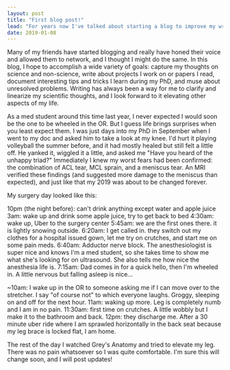 ```yaml
---
layout: post
title: "First blog post!"
lead: "For years now I've talked about starting a blog to improve my writing skills."
date: 2019-01-08
---
```


Many of my friends have started blogging and really have honed their voice and allowed them to network, and I thought I might do the same. In this blog, I hope to accomplish a wide variety of goals: capture my thoughts on science and non-science, write about projects I work on or papers I read, document interesting tips and tricks I learn during my PhD, and muse about unresolved problems. Writing has always been a way for me to clarify and linearize my scientific thoughts, and I look forward to it elevating other aspects of my life.

As a med student around this time last year, I never expected I would soon be the one to be wheeled in the OR. But I guess life brings surprises when you least expect them. I was just days into my PhD in September when I went to my doc and asked him to take a look at my knee. I'd hurt it playing volleyball the summer before, and it had mostly healed but still felt a little off. He yanked it, wiggled it a little, and asked me "Have you heard of the unhappy triad?" Immediately I knew my worst fears had been confirmed: the combination of ACL tear, MCL sprain, and a meniscus tear. An MRI verified these findings (and suggested more damage to the meniscus than expected), and just like that my 2019 was about to be changed forever.

My surgery day looked like this:

10pm (the night before): can't drink anything except water and apple juice
3am: wake up and drink some apple juice, try to get back to bed
4:30am: wake up, Uber to the surgery center
5:45am: we are the first ones there. it is lightly snowing outside. 
6:20am: I get called in. they switch out my clothes for a hospital issued gown, let me try on crutches, and start me on some pain meds. 
6:40am: Adductor nerve block. The anesthesiologist is super nice and knows I'm a med student, so she takes time to show me what she's looking for on ultrasound. She also tells me how nice the anesthesia life is.
7:15am: Dad comes in for a quick hello, then I'm wheeled in. A little nervous but falling asleep is nice...

~10am: I wake up in the OR to someone asking me if I can move over to the stretcher. I say "of course not" to which everyone laughs. Groggy, sleeping on and off for the next hour.
11am: waking up more. Leg is completely numb and I am in no pain. 
11:30am: first time on crutches. A little wobbly but I make it to the bathroom and back.
12pm: they discharge me. After a 30 minute uber ride where I am sprawled horizontally in the back seat because my leg brace is locked flat, I am home. 

The rest of the day I watched Grey's Anatomy and tried to elevate my leg. There was no pain whatsoever so I was quite comfortable. I'm sure this will change soon, and I will post updates!


